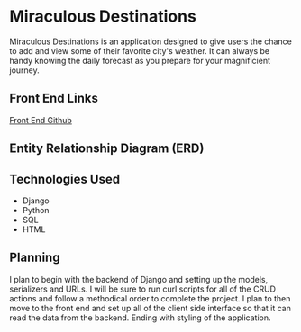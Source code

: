 <h1>Miraculous Destinations</h1>
<p>Miraculous Destinations is an application designed to give users the chance to add and view some of their favorite city's weather. It can always be handy knowing the daily forecast as you prepare for your magnificient journey.</p>
<h2>Front End Links</h2>
<a href="https://github.com/ItsAllDari/miraculous-destinations-client">Front End Github</a>

<h2>Entity Relationship Diagram (ERD)</h2>


<h2>Technologies Used</h2>
<ul>
<li>Django</li>
<li>Python</li>
<li>SQL</li>
<li>HTML</li>
</ul>

<h2>Planning</h2>
<p>I plan to begin with the backend of Django and setting up the models, serializers and URLs. I will be sure to run curl scripts for all of the CRUD actions and follow a methodical order to complete the project. I plan to then move to the front end and set up all of the client side interface so that it can read the data from the backend. Ending with styling of the application.</p>
